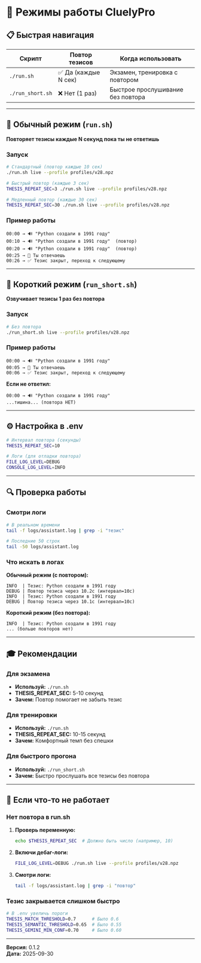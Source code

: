 # 🎯 Режимы работы CluelyPro

## 📋 Быстрая навигация

| Скрипт | Повтор тезисов | Когда использовать |
|--------|----------------|-------------------|
| `./run.sh` | ✅ Да (каждые N сек) | Экзамен, тренировка с повтором |
| `./run_short.sh` | ❌ Нет (1 раз) | Быстрое прослушивание без повтора |

---

## 🔁 Обычный режим (`run.sh`)

**Повторяет тезисы каждые N секунд пока ты не ответишь**

### Запуск

```bash
# Стандартный (повтор каждые 10 сек)
./run.sh live --profile profiles/v28.npz

# Быстрый повтор (каждые 3 сек)
THESIS_REPEAT_SEC=3 ./run.sh live --profile profiles/v28.npz

# Медленный повтор (каждые 30 сек)
THESIS_REPEAT_SEC=30 ./run.sh live --profile profiles/v28.npz
```

### Пример работы

```
00:00 → 🔊 "Python создали в 1991 году"
00:10 → 🔊 "Python создали в 1991 году"  (повтор)
00:20 → 🔊 "Python создали в 1991 году"  (повтор)
00:25 → 🎤 Ты отвечаешь
00:26 → ✅ Тезис закрыт, переход к следующему
```

---

## 📝 Короткий режим (`run_short.sh`)

**Озвучивает тезисы 1 раз без повтора**

### Запуск

```bash
# Без повтора
./run_short.sh live --profile profiles/v28.npz
```

### Пример работы

```
00:00 → 🔊 "Python создали в 1991 году"
00:05 → 🎤 Ты отвечаешь
00:06 → ✅ Тезис закрыт, переход к следующему
```

**Если не ответил:**
```
00:00 → 🔊 "Python создали в 1991 году"
...тишина... (повтора НЕТ)
```

---

## ⚙️ Настройка в .env

```bash
# Интервал повтора (секунды)
THESIS_REPEAT_SEC=10

# Логи (для отладки повтора)
FILE_LOG_LEVEL=DEBUG
CONSOLE_LOG_LEVEL=INFO
```

---

## 🔍 Проверка работы

### Смотри логи

```bash
# В реальном времени
tail -f logs/assistant.log | grep -i "тезис"

# Последние 50 строк
tail -50 logs/assistant.log
```

### Что искать в логах

**Обычный режим (с повтором):**
```
INFO  | Тезис: Python создали в 1991 году
DEBUG | Повтор тезиса через 10.2с (интервал=10с)
INFO  | Тезис: Python создали в 1991 году
DEBUG | Повтор тезиса через 10.1с (интервал=10с)
```

**Короткий режим (без повтора):**
```
INFO  | Тезис: Python создали в 1991 году
... (больше повторов нет)
```

---

## 🎓 Рекомендации

### Для экзамена
- **Используй:** `./run.sh`
- **THESIS_REPEAT_SEC:** 5-10 секунд
- **Зачем:** Повтор помогает не забыть тезис

### Для тренировки
- **Используй:** `./run.sh`
- **THESIS_REPEAT_SEC:** 10-15 секунд
- **Зачем:** Комфортный темп без спешки

### Для быстрого прогона
- **Используй:** `./run_short.sh`
- **Зачем:** Быстро прослушать все тезисы без повтора

---

## 🐛 Если что-то не работает

### Нет повтора в run.sh

1. **Проверь переменную:**
   ```bash
   echo $THESIS_REPEAT_SEC  # Должно быть число (например, 10)
   ```

2. **Включи дебаг-логи:**
   ```bash
   FILE_LOG_LEVEL=DEBUG ./run.sh live --profile profiles/v28.npz
   ```

3. **Смотри логи:**
   ```bash
   tail -f logs/assistant.log | grep -i "повтор"
   ```

### Тезис закрывается слишком быстро

```bash
# В .env увеличь пороги
THESIS_MATCH_THRESHOLD=0.7      # Было 0.6
THESIS_SEMANTIC_THRESHOLD=0.65  # Было 0.55
THESIS_GEMINI_MIN_CONF=0.70     # Было 0.60
```

---

**Версия:** 0.1.2  
**Дата:** 2025-09-30
